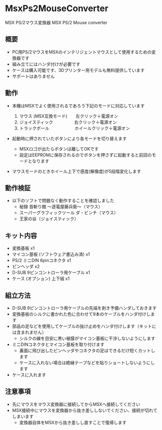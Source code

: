 # MsxPs2MouseConverter
MSX PS/2マウス変換器
MSX PS/2 Mouse converter

## 概要
- PC用PS/2マウスをMSXのインテリジェントマウスとして使用するための変換器です
- 組み立てにはハンダ付けが必要です
- ケースは購入可能です、3Dプリンター用モデルも無料提供しています
- サポートはありません

## 動作
- 本機はMSXでよく使用されるであろう下記のモードに対応しています
  1. マウス (MSX互換モード)　　左クリック＋電源オン
  1. ジョイスティック　　　　　右クリック＋電源オン
  1. トラックボール　　　　　　ホイールクリック＋電源オン

- 起動時に押されていたボタンにより各モードを切り替えます
  - MSXロゴが出たらボタンは離してOKです
  - 設定はEEPROMに保存されるのでボタンを押さずに起動すると前回のモードとなります

- マウスモードのときホイール上下で感度(解像度)が5段階変化します

## 動作検証
- 以下のソフトで問題なく動作することを確認しました
  - 秘録 首斬り館 〜逐電屋藤兵衛〜（マウス）
  - スーパーグラフィックツール ダ・ビンチ（マウス）
  - 王家の谷（ジョイスティック）

## キット内容
- 変換基板 x1
- マイコン基板 (ソフトウェア書込み済) x1
- PS/2 ミニDIN 6pinコネクタ x1
- ピンヘッダ x2
- D-SUB 9ピンコントローラ用ケーブル x1
- ケース (オプション) 上下組 x1

## 組立方法
- D-SUB 9ピンコントローラ用ケーブルの先端を剥き予備ハンダしておきます
- 変換基板のシルクに書かれた色に合わせて9本のケーブルをハンダ付けします
- 部品の足などを使用してケーブルの抜け止めをハンダ付けします（キットには含まれません）
  - シルクの線を目安に黒い被膜がマイコン基板に干渉しないようにします
- ミニDINコネクタとマイコン基板を取り付けます
  - 裏面に飛び出したピンヘッダやコネクタの足はできるだけ短くカットします
  - ケースに入れない場合は絶縁テープなどを貼りショートしないようにします
- ケースに入れます

## 注意事項
- 先にマウスをマウス変換器に接続してからMSXへ接続してください
- MSX接続中にマウスを変換器から抜き差ししないでください、接続が切れてしまいます
  - 変換器自体をMSXから抜き差しし直すことで復帰します

